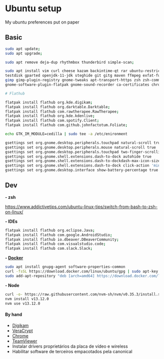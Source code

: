 # Ubuntu setup
My ubuntu preferences put on paper


## Basic

``` bash
sudo apt update;  
sudo apt upgrade;  

sudo apt remove deja-dup rhythmbox thunderbird simple-scan;

sudo apt install vim curl cheese kazam backintime-qt rar ubuntu-restricted-extras build-essential \  
testdisk gparted openjdk-11-jdk steghide git gitg maven ffmpeg exfat-fuse exfat-utils flatpak \  
gimp gimp-plugin-registry gnome-tweaks apt-transport-https zsh zsh-common gnome-sushi \  
gnome-software-plugin-flatpak gnome-sound-recorder ca-certificates chrome-gnome-shell;

# Flathub

flatpak install flathub org.kde.digikam;
flatpak install flathub org.darktable.Darktable;
flatpak install flathub com.rawtherapee.RawTherapee;
flatpak install flathub org.kde.kdenlive;
flatpak install flathub com.spotify.Client;
flatpak install flathub com.github.johnfactotum.Foliate;

echo GTK_IM_MODULE=cedilla | sudo tee -a /etc/enironment

gsettings set org.gnome.desktop.peripherals.touchpad natural-scroll true
gsettings set org.gnome.desktop.peripherals.mouse natural-scroll true
gsettings set org.gnome.desktop.peripherals.touchpad two-finger-scrolling-enabled true
gsettings set org.gnome.shell.extensions.dash-to-dock autohide true
gsettings set org.gnome.shell.extensions.dash-to-dockdash-max-icon-size 32
gsettings set org.gnome.shell.extensions.dash-to-dock click-action 'minimize'
gsettings set org.gnome.desktop.interface show-battery-percentage true

```

## Dev

**- zsh**

https://www.addictivetips.com/ubuntu-linux-tips/switch-from-bash-to-zsh-on-linux/

**- IDEs**
``` bash
flatpak install flathub org.eclipse.Java;
flatpak install flathub com.google.AndroidStudio;
flatpak install flathub io.dbeaver.DBeaverCommunity;
flatpak install flathub com.visualstudio.code;
flatpak install flathub com.slack.Slack;

```

**- [Docker](https://docs.docker.com/engine/install/ubuntu)**

``` bash
sudo apt install gnupg-agent software-properties-common
curl -fsSL https://download.docker.com/linux/ubuntu/gpg | sudo apt-key add -
sudo add-apt-repository "deb [arch=amd64] https://download.docker.com/linux/ubuntu $(lsb_release -cs) stable"

```

**- Node**

``` bash
curl -o- https://raw.githubusercontent.com/nvm-sh/nvm/v0.35.3/install.sh | zsh
nvm install v13.12.0
nvm use v13.12.0

```
#### By hand

- [Digikam](https://www.digikam.org/download)
- [VeraCrypt](https://www.veracrypt.fr/en/Downloads.html)
- [Chrome](http://www.google.com/intl/pt-BR/chrome/browser)
- [TeamViewer](http://www.teamviewer.com/pt/download/linux.aspx)
- Instalar drivers proprietários da placa de vídeo e wireless
- Habilitar software de terceiros empacotados pela canonical  
